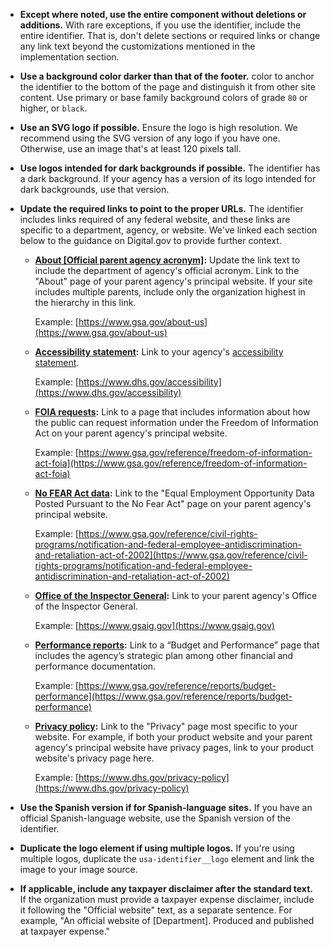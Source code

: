 - **Except where noted, use the entire component without deletions or additions.** With rare exceptions, if you use the identifier, include the entire identifier. That is, don't delete sections or required links or change any link text beyond the customizations mentioned in the implementation section.
- **Use a background color darker than that of the footer.**  color to anchor the identifier to the bottom of the page and distinguish it from other site content. Use primary or base family background colors of grade `80` or higher, or `black`.
- **Use an SVG logo if possible.** Ensure the logo is high resolution. We recommend using the SVG version of any logo if you have one. Otherwise, use an image that's at least 120 pixels tall.
- **Use logos intended for dark backgrounds if possible.** The identifier has a dark background. If your agency has a version of its logo intended for dark backgrounds, use that version.
- **Update the required links to point to the proper URLs.** The identifier includes links required of any federal website, and these links are specific to a department, agency, or website. We've linked each section below to the guidance on Digital.gov to provide further context.
  - **[About [Official parent agency acronym]](https://digital.gov/resources/required-web-content-and-links/#about-page):** Update the link text to include the department of agency's official acronym. Link to the "About" page of your parent agency's principal website. If your site includes multiple parents, include only the organization highest in the hierarchy in this link.

    Example: [https://www.gsa.gov/about-us](https://www.gsa.gov/about-us)

  - **[Accessibility statement](https://digital.gov/resources/required-web-content-and-links/#accessibility-statement):** Link to your agency's [accessibility statement](https://www.section508.gov/manage/laws-and-policies/website-accessibility-statement/).

    Example: [https://www.dhs.gov/accessibility](https://www.dhs.gov/accessibility)

  - **[FOIA requests](https://digital.gov/resources/required-web-content-and-links/#freedom-of-information-act-foia):** Link to a page that includes information about how the public can request information under the Freedom of Information Act on your parent agency's principal website.

    Example: [https://www.gsa.gov/reference/freedom-of-information-act-foia](https://www.gsa.gov/reference/freedom-of-information-act-foia)

  - **[No FEAR Act data](https://digital.gov/resources/required-web-content-and-links/#equal-employment):** Link to the "Equal Employment Opportunity Data Posted Pursuant to the No Fear Act" page on your parent agency's principal website.

    Example: [https://www.gsa.gov/reference/civil-rights-programs/notification-and-federal-employee-antidiscrimination-and-retaliation-act-of-2002](https://www.gsa.gov/reference/civil-rights-programs/notification-and-federal-employee-antidiscrimination-and-retaliation-act-of-2002)

  - **[Office of the Inspector General](https://digital.gov/resources/required-web-content-and-links/#report-fraud-to-the-inspector-general):** Link to your parent agency's Office of the Inspector General.

    Example: [https://www.gsaig.gov](https://www.gsaig.gov)

  - **[Performance reports](http://digital.gov/resources/required-web-content-and-links#budget-and-performance-reports):** Link to a “Budget and Performance” page that includes the agency’s strategic plan among other financial and performance documentation.

    Example: [https://www.gsa.gov/reference/reports/budget-performance](https://www.gsa.gov/reference/reports/budget-performance)

  - **[Privacy policy](https://digital.gov/resources/required-web-content-and-links/#privacy-policy):** Link to the "Privacy" page most specific to your website. For example, if both your product website and your parent agency's principal website have privacy pages, link to your product website's privacy page here.

    Example: [https://www.dhs.gov/privacy-policy](https://www.dhs.gov/privacy-policy)

- **Use the Spanish version if for Spanish-language sites.** If you have an official Spanish-language website, use the Spanish version of the identifier.
- **Duplicate the logo element if using multiple logos.** If you're using multiple logos, duplicate the `usa-identifier__logo` element and link the image to your image source.
- **If applicable, include any taxpayer disclaimer after the standard text.** If the organization must provide a taxpayer expense disclaimer, include it following the "Official website" text, as a separate sentence. For example, "An official website of [Department]. Produced and published at taxpayer expense."